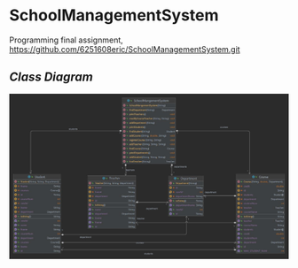 # SchoolManagementSystem
Programming final assignment,
https://github.com/6251608eric/SchoolManagementSystem.git

## ***Class Diagram***
![img.png](img.png)